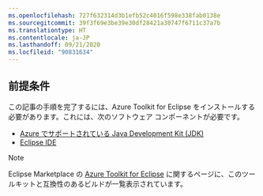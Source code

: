 ```yaml
---
ms.openlocfilehash: 727f632314d3b1efb52c4016f598e338fab0138e
ms.sourcegitcommit: 39f3f69e3be39e30df28421a30747f6711c37a7b
ms.translationtype: HT
ms.contentlocale: ja-JP
ms.lasthandoff: 09/21/2020
ms.locfileid: "90831634"
---
```

## <a name="prerequisites"></a>前提条件

この記事の手順を完了するには、Azure Toolkit for Eclipse をインストールする必要があります。これには、次のソフトウェア コンポーネントが必要です。

* [Azure でサポートされている Java Development Kit (JDK)](../../fundamentals/java-jdk-long-term-support.md)
* [Eclipse IDE](http://www.eclipse.org/downloads/)

> [!NOTE]
> 
> Eclipse Marketplace の [Azure Toolkit for Eclipse](http://marketplace.eclipse.org/content/azure-toolkit-eclipse) に関するページに、このツールキットと互換性のあるビルドが一覧表示されています。
>